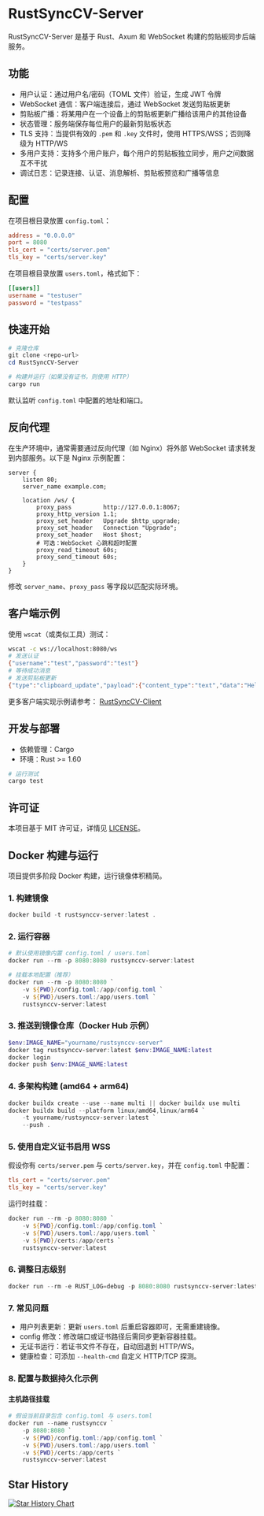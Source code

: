 # RustSyncCV-Server

RustSyncCV-Server 是基于 Rust、Axum 和 WebSocket 构建的剪贴板同步后端服务。

## 功能

- 用户认证：通过用户名/密码（TOML 文件）验证，生成 JWT 令牌
- WebSocket 通信：客户端连接后，通过 WebSocket 发送剪贴板更新
- 剪贴板广播：将某用户在一个设备上的剪贴板更新广播给该用户的其他设备
- 状态管理：服务端保存每位用户的最新剪贴板状态
- TLS 支持：当提供有效的 `.pem` 和 `.key` 文件时，使用 HTTPS/WSS；否则降级为 HTTP/WS
- 多用户支持：支持多个用户账户，每个用户的剪贴板独立同步，用户之间数据互不干扰
- 调试日志：记录连接、认证、消息解析、剪贴板预览和广播等信息

## 配置

在项目根目录放置 `config.toml`：

```toml
address = "0.0.0.0"
port = 8080
tls_cert = "certs/server.pem"
tls_key = "certs/server.key"
```

在项目根目录放置 `users.toml`，格式如下：

```toml
[[users]]
username = "testuser"
password = "testpass"
```

## 快速开始

```powershell
# 克隆仓库
git clone <repo-url>
cd RustSyncCV-Server

# 构建并运行（如果没有证书，则使用 HTTP）
cargo run
```

默认监听 `config.toml` 中配置的地址和端口。

## 反向代理

在生产环境中，通常需要通过反向代理（如 Nginx）将外部 WebSocket 请求转发到内部服务。以下是 Nginx 示例配置：

```nginx
server {
    listen 80;
    server_name example.com;

    location /ws/ {
        proxy_pass         http://127.0.0.1:8067;
        proxy_http_version 1.1;
        proxy_set_header   Upgrade $http_upgrade;
        proxy_set_header   Connection "Upgrade";
        proxy_set_header   Host $host;
        # 可选：WebSocket 心跳和超时配置
        proxy_read_timeout 60s;
        proxy_send_timeout 60s;
    }
}
```

修改 `server_name`、`proxy_pass` 等字段以匹配实际环境。

## 客户端示例

使用 `wscat`（或类似工具）测试：

```bash
wscat -c ws://localhost:8080/ws
# 发送认证
{"username":"test","password":"test"}
# 等待成功消息
# 发送剪贴板更新
{"type":"clipboard_update","payload":{"content_type":"text","data":"Hello from CLI","sender_device_id":"device1"}}
```
更多客户端实现示例请参考： [RustSyncCV-Client](https://github.com/Dr1mH4X/RustSyncCV-Client)

## 开发与部署

- 依赖管理：Cargo
- 环境：Rust >= 1.60

```powershell
# 运行测试
cargo test
```

## 许可证

本项目基于 MIT 许可证，详情见 [LICENSE](LICENSE)。

## Docker 构建与运行

项目提供多阶段 Docker 构建，运行镜像体积精简。

### 1. 构建镜像

```powershell
docker build -t rustsynccv-server:latest .
```

### 2. 运行容器

```powershell
# 默认使用镜像内置 config.toml / users.toml
docker run --rm -p 8080:8080 rustsynccv-server:latest

# 挂载本地配置（推荐）
docker run --rm -p 8080:8080 `
    -v ${PWD}/config.toml:/app/config.toml `
    -v ${PWD}/users.toml:/app/users.toml `
    rustsynccv-server:latest
```

### 3. 推送到镜像仓库（Docker Hub 示例）

```powershell
$env:IMAGE_NAME="yourname/rustsynccv-server"
docker tag rustsynccv-server:latest $env:IMAGE_NAME:latest
docker login
docker push $env:IMAGE_NAME:latest
```

### 4. 多架构构建 (amd64 + arm64)

```powershell
docker buildx create --use --name multi || docker buildx use multi
docker buildx build --platform linux/amd64,linux/arm64 `
    -t yourname/rustsynccv-server:latest `
    --push .
```

### 5. 使用自定义证书启用 WSS

假设你有 `certs/server.pem` 与 `certs/server.key`，并在 `config.toml` 中配置：

```toml
tls_cert = "certs/server.pem"
tls_key = "certs/server.key"
```

运行时挂载：

```powershell
docker run --rm -p 8080:8080 `
    -v ${PWD}/config.toml:/app/config.toml `
    -v ${PWD}/users.toml:/app/users.toml `
    -v ${PWD}/certs:/app/certs `
    rustsynccv-server:latest
```

### 6. 调整日志级别

```powershell
docker run --rm -e RUST_LOG=debug -p 8080:8080 rustsynccv-server:latest
```

### 7. 常见问题

- 用户列表更新：更新 `users.toml` 后重启容器即可，无需重建镜像。
- config 修改：修改端口或证书路径后需同步更新容器挂载。
- 无证书运行：若证书文件不存在，自动回退到 HTTP/WS。
- 健康检查：可添加 `--health-cmd` 自定义 HTTP/TCP 探测。

### 8. 配置与数据持久化示例

#### 主机路径挂载

```powershell
# 假设当前目录包含 config.toml 与 users.toml
docker run --name rustsynccv `
    -p 8080:8080 `
    -v ${PWD}/config.toml:/app/config.toml `
    -v ${PWD}/users.toml:/app/users.toml `
    -v ${PWD}/certs:/app/certs `
    rustsynccv-server:latest
```

## Star History

[![Star History Chart](https://api.star-history.com/svg?repos=Dr1mH4X/RustSyncCV-Client,Dr1mH4X/RustSyncCV-Server&type=Date)](https://www.star-history.com/#Dr1mH4X/RustSyncCV-Client&Dr1mH4X/RustSyncCV-Server&Date)

